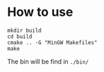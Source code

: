 # How to use 
```
mkdir build
cd build
cmake .. -G "MinGW Makefiles"
make
```

The bin will be find in `./bin/`
